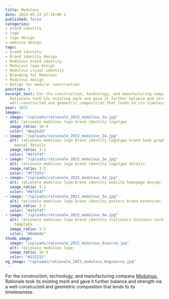 ```yaml
---
title: Modulous
date: 2023-05-23 17:19:00 Z
published: false
categories:
- brand identity
- logo
- logo design
- website design
tags:
- brand identity
- Brand identity design
- Modulous brand identity
- Modulous logo design
- Modulous visual identity
- Branding for Modulous
- Modulous design
- Design for modular construction
position: 1
excerpt_text: For the construction, technology, and manufacturing company [Modulous](https://www.modulous.com/),
  Rationale took its existing mark and gave it further balance and strength via a
  well-constructed and geometric composition that lends to its timelessness.
year: 2022
images:
- image: "/uploads/rationale_2022_modulous_1a.jpg"
  alt: rationale modulous logo brand identity logotype
  image_ratio: 16-9
  color: "#ee2e2d"
- image: "/uploads/rationale_2022_modulous_2a.jpg"
  alt: rationale modulous logo brand identity logotype brand book graphic standards
    manual details
  image_ratio: 3-2
  color: "#4f4f4f"
- image: "/uploads/rationale_2022_modulous_3a.jpg"
  alt: rationale modulous logo brand identity logotype details
  image_ratio: 3-2
  color: "#fffdfa"
- image: "/uploads/rationale_2022_modulous_4a.jpg"
  alt: rationale modulous logo brand identity website homepage design
  image_ratio: 3-2
  color: "#4f4f4f"
- image: "/uploads/rationale_2022_modulous_5a.jpg"
  alt: rationale modulous logo brand identity posters brand extension
  image_ratio: 3-2
  color: "#4f4f4f"
- image: "/uploads/rationale_2022_modulous_6a.jpg"
  alt: rationale modulous logo brand identity stationary business cards letterhead
    template
  image_ratio: 3-2
  color: "#8e8e8e"
thumb_image:
  image: "/uploads/rationale_2022_modulous_0source.jpg"
  alt: rationale modulous logo
  image_ratio: 16-9
  color: "#222222"
og_image: "/uploads/rationale_2022_modulous_0ogsource.jpg"
---
```


For the construction, technology, and manufacturing company [Modulous](https://www.modulous.com/), Rationale took its existing mark and gave it further balance and strength via a well-constructed and geometric composition that lends to its timelessness.